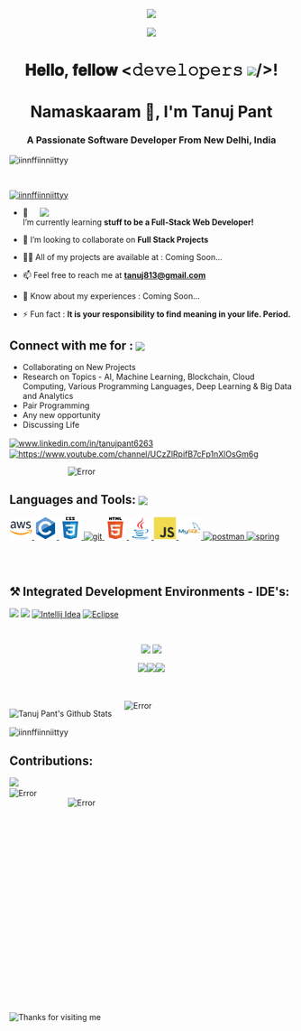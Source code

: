 <p align="center" >
  <img height=150px src="https://raw.githubusercontent.com/BhuvaneshHingal/BhuvaneshHingal/master/icon/Olaf.gif" />
 </p>
<p align= "center"><img  src="https://readme-typing-svg.herokuapp.com?font=Courier&color=1e90ff&size=40&center=true&vCenter=true&width=1200&height=70&lines=Heya%2C+I'm+Tanuj;Student%2C+Life+Long+Learner%2C+Web+Developer;Always+happy+to+help!;Thank+you+so+much+for+visiting+this+tiny+space!"/>
  </p>
<h1 align="center">𝐇𝐞𝐥𝐥𝐨, 𝐟𝐞𝐥𝐥𝐨𝐰 <𝚍𝚎𝚟𝚎𝚕𝚘𝚙𝚎𝚛𝚜 <img src="https://raw.githubusercontent.com/lostgirljourney/lostgirljourney/master/assets/gifs/Earth.gif" width="24px">/>!</h1>
<h1 align="center">Namaskaaram 🙏, I'm Tanuj Pant</h1>
<h3 align="center">A Passionate Software Developer From New Delhi, India</h3>

<p align="left"> <img src="https://komarev.com/ghpvc/?username=iinnffiinniittyy&label=Profile%20views&color=0e75b6&style=flat" alt="iinnffiinniittyy" /> </p>
<br>
<p align="left"> <a href="https://github.com/ryo-ma/github-profile-trophy"><img src="https://github-profile-trophy.vercel.app/?username=iinnffiinniittyy" alt="iinnffiinniittyy" /></a> </p>

<img align="right"  width="450" src="https://media.giphy.com/media/3o7qE1YN7aBOFPRw8E/giphy.gif">

- 🌱 I’m currently learning **stuff to be a Full-Stack Web Developer!**

- 👯 I’m looking to collaborate on **Full Stack Projects**

- 👨‍💻 All of my projects are available at : Coming Soon...

- 📫 Feel free to reach me at **tanuj813@gmail.com**

- 📄 Know about my experiences : Coming Soon...

- ⚡ Fun fact :  **It is your responsibility to find meaning in your life. Period.**

## Connect with me for : <img align="center" src="https://github.com/CyberBoyAyush/CyberBoyAyush/raw/master/gifs/Handshake.gif" height="45px" style="max-width:100%;">
  - Collaborating on New Projects
  - Research on Topics - AI, Machine Learning, Blockchain, Cloud Computing, Various Programming Languages, Deep Learning & Big Data and Analytics
  - Pair Programming
  - Any new opportunity 
  - Discussing Life  

<p align="left">
<a href="https://www.linkedin.com/in/tanujpant6263" target="blank"><img align="center" src="https://raw.githubusercontent.com/rahuldkjain/github-profile-readme-generator/master/src/images/icons/Social/linked-in-alt.svg" alt="www.linkedin.com/in/tanujpant6263" height="30" width="40" /></a>
<a href="https://www.youtube.com/channel/UCzZlRpifB7cFp1nXlOsGm6g" target="blank"><img align="center" src="https://raw.githubusercontent.com/rahuldkjain/github-profile-readme-generator/master/src/images/icons/Social/youtube.svg" alt="https://www.youtube.com/channel/UCzZlRpifB7cFp1nXlOsGm6g" height="30" width="40" /></a>
</p>
<img align="right" width="400" src="https://c.tenor.com/GfSX-u7VGM4AAAAC/coding.gif" alt="Error">
<br>
<h2 align="left">Languages and Tools: <img align="center" src="https://upload.wikimedia.org/wikipedia/commons/thumb/d/d6/Cat_Laptop_-_Idil_Keysan_-_Wikimedia_Giphy_stickers_2019.gif/1200px-Cat_Laptop_-_Idil_Keysan_-_Wikimedia_Giphy_stickers_2019.gif" height="59px" style="max-width:100%;"></h2>
<p align="left"> <a href="https://aws.amazon.com" target="_blank" rel="noreferrer"> <img src="https://raw.githubusercontent.com/devicons/devicon/master/icons/amazonwebservices/amazonwebservices-original-wordmark.svg" alt="aws" width="40" height="40"/> </a> <a href="https://www.cprogramming.com/" target="_blank" rel="noreferrer"> <img src="https://raw.githubusercontent.com/devicons/devicon/master/icons/c/c-original.svg" alt="c" width="40" height="40"/> </a> <a href="https://www.w3schools.com/css/" target="_blank" rel="noreferrer"> <img src="https://raw.githubusercontent.com/devicons/devicon/master/icons/css3/css3-original-wordmark.svg" alt="css3" width="40" height="40"/> </a> <a href="https://git-scm.com/" target="_blank" rel="noreferrer"> <img src="https://www.vectorlogo.zone/logos/git-scm/git-scm-icon.svg" alt="git" width="40" height="40"/> </a> <a href="https://www.w3.org/html/" target="_blank" rel="noreferrer"> <img src="https://raw.githubusercontent.com/devicons/devicon/master/icons/html5/html5-original-wordmark.svg" alt="html5" width="40" height="40"/> </a> <a href="https://www.java.com" target="_blank" rel="noreferrer"> <img src="https://raw.githubusercontent.com/devicons/devicon/master/icons/java/java-original.svg" alt="java" width="40" height="40"/> </a> <a href="https://developer.mozilla.org/en-US/docs/Web/JavaScript" target="_blank" rel="noreferrer"> <img src="https://raw.githubusercontent.com/devicons/devicon/master/icons/javascript/javascript-original.svg" alt="javascript" width="40" height="40"/> </a><a href="https://www.mysql.com/" target="_blank" rel="noreferrer"> <img src="https://raw.githubusercontent.com/devicons/devicon/master/icons/mysql/mysql-original-wordmark.svg" alt="mysql" width="40" height="40"/> </a><a href="https://postman.com" target="_blank" rel="noreferrer"> <img src="https://www.vectorlogo.zone/logos/getpostman/getpostman-icon.svg" alt="postman" width="40" height="40"/> </a> <a href="https://spring.io/" target="_blank" rel="noreferrer"> <img src="https://www.vectorlogo.zone/logos/springio/springio-icon.svg" alt="spring" width="40" height="40"/> </a> </p>

<br>
 <br>
 <h2 align="left">⚒  Integrated Development Environments - IDE's:</h2>
<p align="left">
 <img src="https://img.shields.io/badge/Visual_Studio_Code-0078D4?style=for-the-badge&logo=visual%20studio%20code&logoColor=white">
 <img src="https://img.shields.io/badge/sublime_text-%23575757.svg?&style=for-the-badge&logo=sublime-text&logoColor=important">
<a href="https://www.jetbrains.com/idea/" rel="nofollow"><img src="https://camo.githubusercontent.com/ca35911d1944e2b62415b6b84040fccc403aaacf064b95e5d0cd93790b34e4a8/68747470733a2f2f696d672e736869656c64732e696f2f62616467652f2d496e74656c6c694a5f494445412d3362326535613f7374796c653d666f722d7468652d6261646765266c6f676f3d496e74656c6c694a2d49444541266c6f676f436f6c6f723d7768697465" alt="Intellij Idea" title="Intellij Idea" data-canonical-src="https://img.shields.io/badge/-IntelliJ_IDEA-3b2e5a?style=for-the-badge&amp;logo=IntelliJ-IDEA&amp;logoColor=white" style="max-width:100%;"></a>
<a href="https://www.eclipse.org/ide/" rel="nofollow"><img src="https://camo.githubusercontent.com/e94c506671e04a00c96f348821d212086714dbffcc98cb17fead097355017543/68747470733a2f2f696d672e736869656c64732e696f2f62616467652f2d45636c697073652d3362326535613f7374796c653d666f722d7468652d6261646765266c6f676f3d45636c69707365266c6f676f436f6c6f723d7768697465" alt="Eclipse" title="Eclipse" data-canonical-src="https://img.shields.io/badge/-Eclipse-3b2e5a?style=for-the-badge&amp;logo=Eclipse&amp;logoColor=white" style="max-width:100%;"></a>
</p>
<br>

<p align="center">
  <img height=230px src="https://i.pinimg.com/564x/28/f2/76/28f2765e35060ace8830174479e60976.jpg" />  
  <img height=200px src="https://github-readme-stats.vercel.app/api/top-langs/?username=IInnffiinniittyy&theme=tokyonight&hide_border=true&include_all_commits=true&count_private=false&layout=compact"> 
</p>
<p align="center">
 <a target="_blank" rel="noopener noreferrer" href="https://camo.githubusercontent.com/ece04e9e6d8e7370a88024f41d544915e01ce71b5457326c08349cc282ccf2d4/68747470733a2f2f6d65646961332e67697068792e636f6d2f6d656469612f6c6e377a32655772696951416c6c6656636e2f323030772e77656270"><img src="https://camo.githubusercontent.com/ece04e9e6d8e7370a88024f41d544915e01ce71b5457326c08349cc282ccf2d4/68747470733a2f2f6d65646961332e67697068792e636f6d2f6d656469612f6c6e377a32655772696951416c6c6656636e2f323030772e77656270" width="100" data-canonical-src="https://media3.giphy.com/media/ln7z2eWriiQAllfVcn/200w.webp" style="max-width:100%;"></a><a target="_blank" rel="noopener noreferrer" href="https://camo.githubusercontent.com/a3ccfae79c559d3ff0c7ece89882c93bf278d01f0d2a1d908e19497630dca49d/68747470733a2f2f692e67697068792e636f6d2f6d656469612f4c4d7439363338644f38646674416a74636f2f3230302e77656270"><img src="https://camo.githubusercontent.com/0cad3f969b0946abd0e5f16e9ed1ff78a2495a40c2bb5c6414aefd4be76505aa/68747470733a2f2f692e67697068792e636f6d2f6d656469612f4b7a4a6b7a6a676766474e355079366e6b542f3230302e77656270" width="100" data-canonical-src="https://i.giphy.com/media/KzJkzjggfGN5Py6nkT/200.webp" style="max-width:100%;"></a><a target="_blank" rel="noopener noreferrer" href="https://camo.githubusercontent.com/4d67389739aa53e876a878719fa61eeebea468ae0be6af71903fa8c4c9b72018/68747470733a2f2f692e67697068792e636f6d2f6d656469612f49647941514a564e326b56504e55726f6a4d2f3230302e77656270"><img src="https://camo.githubusercontent.com/4d67389739aa53e876a878719fa61eeebea468ae0be6af71903fa8c4c9b72018/68747470733a2f2f692e67697068792e636f6d2f6d656469612f49647941514a564e326b56504e55726f6a4d2f3230302e77656270" width="100" data-canonical-src="https://i.giphy.com/media/IdyAQJVN2kVPNUrojM/200.webp" style="max-width:100%;"></a><br><br>
 </p>
<br>

<img align="right" width="300" src="https://i.pinimg.com/originals/e4/26/70/e426702edf874b181aced1e2fa5c6cde.gif" alt="Error">

![Tanuj Pant's Github Stats](https://github-readme-stats.anuraghazra1.vercel.app/api?username=IInnffiinniittyy&show_icons=true&include_all_commits=true&theme=radical)

<p><img align="center" src="https://github-readme-streak-stats.herokuapp.com/?user=iinnffiinniittyy&" alt="iinnffiinniittyy" /></p>

<h2 align="left">Contributions: </h2>
<img src="https://activity-graph.herokuapp.com/graph?username=IInnffiinniittyy&amp;theme=react-dark&amp;hide_border=true&amp;area=true" style="max-width:100%;">
<br>



<img width="400" align="left" src="https://c.tenor.com/lKFLaKjwKuQAAAAM/mental-health-wellbeing.gif" alt="Error">
<img width="400" height="380" align="right" src="https://assets.bwbx.io/images/users/iqjWHBFdfxIU/i8TTfc2g2GHo/v1/-1x-1.jpg" alt="Error">
<br>
<br>
<img height="120" alt="Thanks for visiting me" width="100%" src="https://raw.githubusercontent.com/BrunnerLivio/brunnerlivio/master/images/marquee.svg" style="max-width:100%;">
